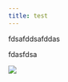 ```yaml
---
title: test
---
```


fdsafddsafddas

fdasfdsa

![](/236791305_6215546885137002_7115649086624608652_n.jpg)
